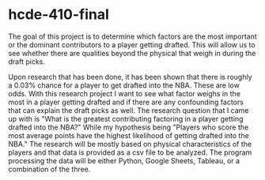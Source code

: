 # hcde-410-final
The goal of this project is to determine which factors are the most important or the dominant contributors to a player getting drafted. This will allow us to see whether there are qualities beyond the physical that weigh in during the draft picks.

Upon research that has been done, it has been shown that there is roughly a 0.03% chance for a player to get drafted into the NBA. These are low odds. With this research project I want to see what factor weighs in the most in a player getting drafted and if there are any confounding factors that can explain the draft picks as well. The research question that I came up with is "What is the greatest contributing factoring in a player getting drafted into the NBA?" While my hypothesis being "Players who score the most average points have the highest likelihood of getting drafted into the NBA." The research will be mostly based on physical characteristics of the players and that data is provided as a csv file to be analyzed. The program processing the data will be either Python, Google Sheets, Tableau, or a combination of the three.